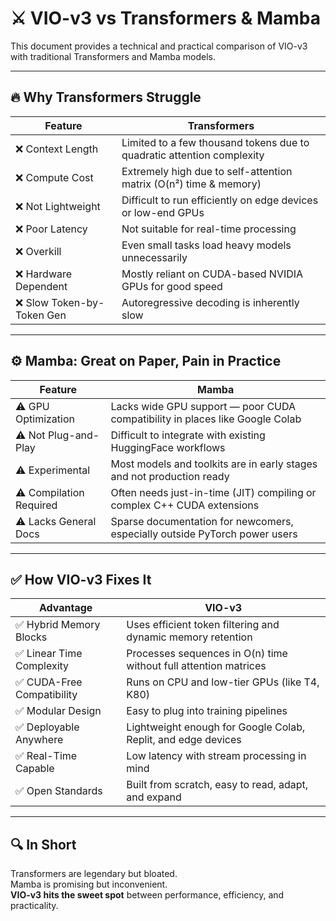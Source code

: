 # ⚔️ VIO-v3 vs Transformers & Mamba

This document provides a technical and practical comparison of VIO-v3 with traditional Transformers and Mamba models.

---

## 🔥 Why Transformers Struggle

| Feature | Transformers |
|--------|--------------|
| ❌ Context Length | Limited to a few thousand tokens due to quadratic attention complexity |
| ❌ Compute Cost | Extremely high due to self-attention matrix (O(n²) time & memory) |
| ❌ Not Lightweight | Difficult to run efficiently on edge devices or low-end GPUs |
| ❌ Poor Latency | Not suitable for real-time processing |
| ❌ Overkill | Even small tasks load heavy models unnecessarily |
| ❌ Hardware Dependent | Mostly reliant on CUDA-based NVIDIA GPUs for good speed |
| ❌ Slow Token-by-Token Gen | Autoregressive decoding is inherently slow |

---

## ⚙️ Mamba: Great on Paper, Pain in Practice

| Feature | Mamba |
|--------|-------|
| ⚠️ GPU Optimization | Lacks wide GPU support — poor CUDA compatibility in places like Google Colab |
| ⚠️ Not Plug-and-Play | Difficult to integrate with existing HuggingFace workflows |
| ⚠️ Experimental | Most models and toolkits are in early stages and not production ready |
| ⚠️ Compilation Required | Often needs just-in-time (JIT) compiling or complex C++ CUDA extensions |
| ⚠️ Lacks General Docs | Sparse documentation for newcomers, especially outside PyTorch power users |

---

## ✅ How VIO-v3 Fixes It

| Advantage | VIO-v3 |
|----------|--------|
| ✅ Hybrid Memory Blocks | Uses efficient token filtering and dynamic memory retention |
| ✅ Linear Time Complexity | Processes sequences in O(n) time without full attention matrices |
| ✅ CUDA-Free Compatibility | Runs on CPU and low-tier GPUs (like T4, K80) |
| ✅ Modular Design | Easy to plug into training pipelines |
| ✅ Deployable Anywhere | Lightweight enough for Google Colab, Replit, and edge devices |
| ✅ Real-Time Capable | Low latency with stream processing in mind |
| ✅ Open Standards | Built from scratch, easy to read, adapt, and expand |

---

## 🔍 In Short

Transformers are legendary but bloated.  
Mamba is promising but inconvenient.  
**VIO-v3 hits the sweet spot** between performance, efficiency, and practicality.


